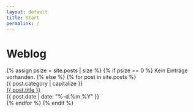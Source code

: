 ```yaml
---
layout: default
title: Start
permalink: /
---
```

<h1>Weblog</h1>
{% assign psize = site.posts | size %}
{% if psize == 0 %}
Kein Einträge vorhanden.
{% else %}
{% for post in site.posts %}
<div class="text-lg">{{ post.category | capitalize }}</div>
<div class="my-1"><a href="{{ post.url }}" class="text-2xl text-gray-600">{{ post.title }}</a></div>
<div class="text-base">{{ post.date | date: "%-d.%m.%Y" }}</div>
{% endfor %}
{% endif %}